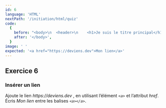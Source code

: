 ```yaml
---
id: 6
language: 'HTML'
nextPath: '/initiation/html/quiz'
code:
  {
    before: "<body>\n  <header>\n    <h1>Je suis le titre principal</h1>\n    <h2>Je suis un sous-titre</h2>\n  </header>\n  <div>\n    <p>Je suis un paragraphe</p>\n  </div>\n  <ul>\n    <li>Beurre</li>\n    <li>Lait</li>\n    <li>Sucre</li>\n  </ul>\n  <img src=\"images/code.jpg\" alt=\"description\" />",
    after: '</body>',
  }
image: ' '
expected: '<a href="https://deviens.dev">Mon lien</a>'
---
```


## Exercice 6

### Insérer un lien

Ajoute le lien _https://deviens.dev_ , en utilisant l’élément _`<a>`_ et l’attribut _href_. Écris _Mon lien_ entre les balises _`<a></a>`_.
